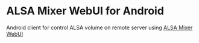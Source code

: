 # ALSA Mixer WebUI for Android

Android client for control ALSA volume on remote server using [ALSA Mixer WebUI](https://github.com/JiriSko/amixer-webui/)
